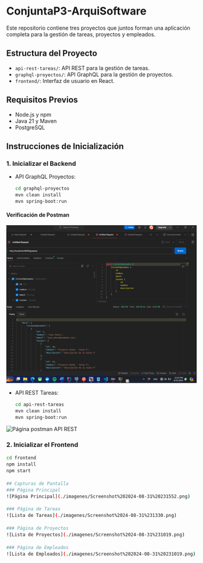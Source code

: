 # ConjuntaP3-ArquiSoftware
Este repositorio contiene tres proyectos que juntos forman una aplicación completa para la gestión de tareas, proyectos y empleados.

## Estructura del Proyecto
- `api-rest-tareas/`: API REST para la gestión de tareas.
- `graphql-proyectos/`: API GraphQL para la gestión de proyectos.
- `frontend/`: Interfaz de usuario en React.

## Requisitos Previos
- Node.js y npm
- Java 21 y Maven
- PostgreSQL

## Instrucciones de Inicialización

### 1. Inicializar el Backend
- API GraphQL Proyectos:
  ```bash
  cd graphql-proyectos
  mvn clean install
  mvn spring-boot:run
  ```

#### Verificación de Postman
![Página postman GraphQL](./imagenes/Screenshot%202024-08-31%20231552.png)


- API REST Tareas:
  ```bash
  cd api-rest-tareas
  mvn clean install
  mvn spring-boot:run
  ```
![Página postman API REST](./imagenes/Screenshot%2024-08-31%232627.png)

### 2. Inicializar el Frontend
```bash
cd frontend
npm install
npm start

## Capturas de Pantalla
### Página Principal
![Página Principal](./imagenes/Screenshot%202024-08-31%20231552.png)

### Página de Tareas
![Lista de Tareas](./imagenes/Screenshot%2024-08-31%231330.png)

### Página de Proyectos
![Lista de Proyectos](./imagenes/Screenshot%2024-08-31%231019.png)

### Página de Empleados
![Lista de Empleados](./imagenes/Screenshot%202024-08-31%20231019.png)

